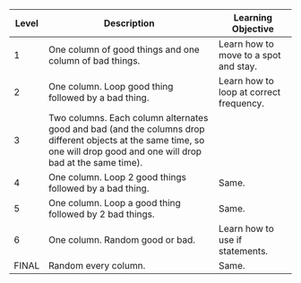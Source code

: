 Level | Description | Learning Objective
-|-|-
1 | One column of good things and one column of bad things. | Learn how to move to a spot and stay.
2 | One column. Loop good thing followed by a bad thing. | Learn how to loop at correct frequency.
3 | Two columns. Each column alternates good and bad (and the columns drop different objects at the same time, so one will drop good and one will drop bad at the same time).
4 | One column. Loop 2 good things followed by a bad thing. | Same.
5 | One column. Loop a good thing followed by 2 bad things. | Same.
6 | One column. Random good or bad. | Learn how to use if statements.
FINAL | Random every column. | Same.
